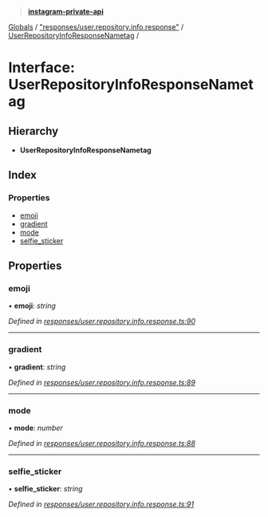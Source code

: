 > **[instagram-private-api](../README.md)**

[Globals](../README.md) / ["responses/user.repository.info.response"](../modules/_responses_user_repository_info_response_.md) / [UserRepositoryInfoResponseNametag](_responses_user_repository_info_response_.userrepositoryinforesponsenametag.md) /

# Interface: UserRepositoryInfoResponseNametag

## Hierarchy

* **UserRepositoryInfoResponseNametag**

## Index

### Properties

* [emoji](_responses_user_repository_info_response_.userrepositoryinforesponsenametag.md#emoji)
* [gradient](_responses_user_repository_info_response_.userrepositoryinforesponsenametag.md#gradient)
* [mode](_responses_user_repository_info_response_.userrepositoryinforesponsenametag.md#mode)
* [selfie_sticker](_responses_user_repository_info_response_.userrepositoryinforesponsenametag.md#selfie_sticker)

## Properties

###  emoji

• **emoji**: *string*

*Defined in [responses/user.repository.info.response.ts:90](https://github.com/dilame/instagram-private-api/blob/3e16058/src/responses/user.repository.info.response.ts#L90)*

___

###  gradient

• **gradient**: *string*

*Defined in [responses/user.repository.info.response.ts:89](https://github.com/dilame/instagram-private-api/blob/3e16058/src/responses/user.repository.info.response.ts#L89)*

___

###  mode

• **mode**: *number*

*Defined in [responses/user.repository.info.response.ts:88](https://github.com/dilame/instagram-private-api/blob/3e16058/src/responses/user.repository.info.response.ts#L88)*

___

###  selfie_sticker

• **selfie_sticker**: *string*

*Defined in [responses/user.repository.info.response.ts:91](https://github.com/dilame/instagram-private-api/blob/3e16058/src/responses/user.repository.info.response.ts#L91)*